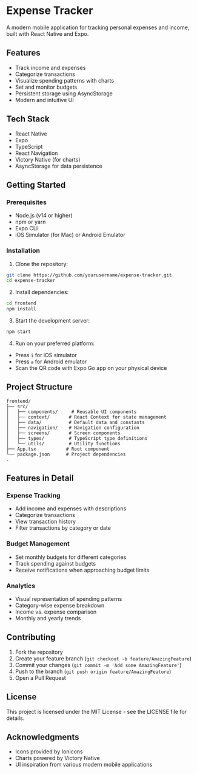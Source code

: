 # Expense Tracker

A modern mobile application for tracking personal expenses and income, built with React Native and Expo.

## Features

- Track income and expenses
- Categorize transactions
- Visualize spending patterns with charts
- Set and monitor budgets
- Persistent storage using AsyncStorage
- Modern and intuitive UI

## Tech Stack

- React Native
- Expo
- TypeScript
- React Navigation
- Victory Native (for charts)
- AsyncStorage for data persistence

## Getting Started

### Prerequisites

- Node.js (v14 or higher)
- npm or yarn
- Expo CLI
- iOS Simulator (for Mac) or Android Emulator

### Installation

1. Clone the repository:
```bash
git clone https://github.com/yourusername/expense-tracker.git
cd expense-tracker
```

2. Install dependencies:
```bash
cd frontend
npm install
```

3. Start the development server:
```bash
npm start
```

4. Run on your preferred platform:
- Press `i` for iOS simulator
- Press `a` for Android emulator
- Scan the QR code with Expo Go app on your physical device

## Project Structure

```
frontend/
├── src/
│   ├── components/     # Reusable UI components
│   ├── context/       # React Context for state management
│   ├── data/          # Default data and constants
│   ├── navigation/    # Navigation configuration
│   ├── screens/       # Screen components
│   ├── types/         # TypeScript type definitions
│   └── utils/         # Utility functions
├── App.tsx           # Root component
└── package.json      # Project dependencies
.
```

## Features in Detail

### Expense Tracking
- Add income and expenses with descriptions
- Categorize transactions
- View transaction history
- Filter transactions by category or date

### Budget Management
- Set monthly budgets for different categories
- Track spending against budgets
- Receive notifications when approaching budget limits

### Analytics
- Visual representation of spending patterns
- Category-wise expense breakdown
- Income vs. expense comparison
- Monthly and yearly trends

## Contributing

1. Fork the repository
2. Create your feature branch (`git checkout -b feature/AmazingFeature`)
3. Commit your changes (`git commit -m 'Add some AmazingFeature'`)
4. Push to the branch (`git push origin feature/AmazingFeature`)
5. Open a Pull Request

## License

This project is licensed under the MIT License - see the LICENSE file for details.

## Acknowledgments

- Icons provided by Ionicons
- Charts powered by Victory Native
- UI inspiration from various modern mobile applications
